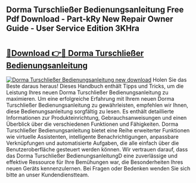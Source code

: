 ## Dorma Turschließer Bedienungsanleitung Free Pdf Download - Part-kRy New Repair Owner Guide - User Service Edition 3KHra

# <h2><a href="http://df0tsgm.blite.top/?on=Dorma+Turschlie%c3%9fer+Bedienungsanleitung">🔗Download 👉🔴 Dorma Turschließer Bedienungsanleitung</a></h2>

[![Dorma Turschließer Bedienungsanleitung new download](https://i.imgur.com/lujVjoI.png)](http://df0tsgm.blite.top/?on=Dorma+Turschlie%c3%9fer+Bedienungsanleitung)
Holen Sie das Beste daraus heraus! Dieses Handbuch enthält Tipps und Tricks, um die Leistung Ihres neuen Dorma Turschließer Bedienungsanleitung zu maximieren. Um eine erfolgreiche Erfahrung mit Ihrem neuen Dorma Turschließer Bedienungsanleitung zu gewährleisten, empfehlen wir Ihnen, diese Bedienungsanleitung sorgfältig zu lesen. Es enthält detaillierte Informationen zur Produkteinrichtung, Gebrauchsanweisungen und einen Überblick über die verschiedenen Funktionen und Fähigkeiten. Dorma Turschließer Bedienungsanleitung bietet eine Reihe erweiterter Funktionen wie virtuelle Assistenten, intelligente Benachrichtigungen, anpassbare Verknüpfungen und automatisierte Aufgaben, die alle einfach über die Benutzeroberfläche gesteuert werden können. Wir vertrauen darauf, dass das Dorma Turschließer BedienungsanleitungD eine zuverlässige und effektive Ressource für Ihre Bemühungen war, die Besonderheiten Ihres neuen Geräts kennenzulernen. Bei Fragen oder Bedenken wenden Sie sich bitte an unser Kundendienstteam.

